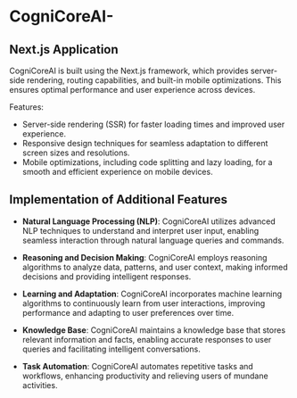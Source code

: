 # CogniCoreAI-

## Next.js Application

CogniCoreAI is built using the Next.js framework, which provides server-side rendering, routing capabilities, and built-in mobile optimizations. This ensures optimal performance and user experience across devices.

Features:
- Server-side rendering (SSR) for faster loading times and improved user experience.
- Responsive design techniques for seamless adaptation to different screen sizes and resolutions.
- Mobile optimizations, including code splitting and lazy loading, for a smooth and efficient experience on mobile devices.

## Implementation of Additional Features

- **Natural Language Processing (NLP)**: CogniCoreAI utilizes advanced NLP techniques to understand and interpret user input, enabling seamless interaction through natural language queries and commands.

- **Reasoning and Decision Making**: CogniCoreAI employs reasoning algorithms to analyze data, patterns, and user context, making informed decisions and providing intelligent responses.

- **Learning and Adaptation**: CogniCoreAI incorporates machine learning algorithms to continuously learn from user interactions, improving performance and adapting to user preferences over time.

- **Knowledge Base**: CogniCoreAI maintains a knowledge base that stores relevant information and facts, enabling accurate responses to user queries and facilitating intelligent conversations.

- **Task Automation**: CogniCoreAI automates repetitive tasks and workflows, enhancing productivity and relieving users of mundane activities.